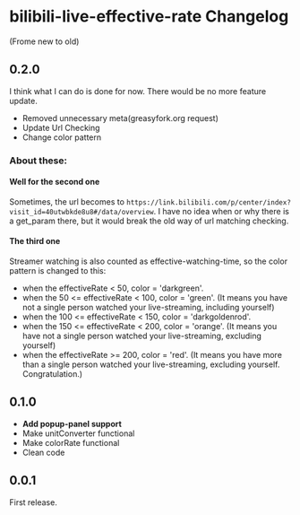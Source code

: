 # bilibili-live-effective-rate Changelog

(Frome new to old)

## 0.2.0

I think what I can do is done for now. There would be no more feature update.

- Removed unnecessary meta(greasyfork.org request)
- Update Url Checking
- Change color pattern

### About these:

#### Well for the second one

Sometimes, the url becomes to `https://link.bilibili.com/p/center/index?visit_id=40utwbkde8u8#/data/overview`. I have no idea when or why there is a get_param there, but it would break the old way of url matching checking.

#### The third one

Streamer watching is also counted as effective-watching-time, so the color pattern is changed to this:

- when the effectiveRate < 50, color = 'darkgreen'.
- when the 50 <= effectiveRate < 100, color = 'green'. (It means you have not a single person watched your live-streaming, including yourself)
- when the 100 <= effectiveRate < 150, color = 'darkgoldenrod'.
- when the 150 <= effectiveRate < 200, color = 'orange'. (It means you have not a single person watched your live-streaming, excluding yourself)
- when the effectiveRate >= 200, color = 'red'. (It means you have more than a single person watched your live-streaming, excluding yourself. Congratulation.)

## 0.1.0

- **Add popup-panel support**
- Make unitConverter functional
- Make colorRate functional
- Clean code

## 0.0.1

First release.
